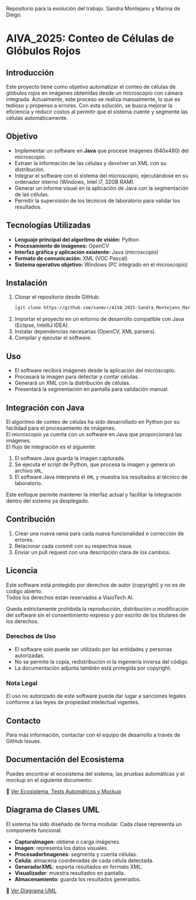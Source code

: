 Repositorio para la evolución del trabajo. Sandra Montejano y Marina de Diego.

# AIVA_2025: Conteo de Células de Glóbulos Rojos

## Introducción
Este proyecto tiene como objetivo automatizar el conteo de células de glóbulos rojos en imágenes obtenidas desde un microscopio con cámara integrada. Actualmente, este proceso se realiza manualmente, lo que es tedioso y propenso a errores. Con esta solución, se busca mejorar la eficiencia y reducir costos al permitir que el sistema cuente y segmente las células automáticamente.

## Objetivo
- Implementar un software en **Java** que procese imágenes (640x480) del microscopio.
- Extraer la información de las células y devolver un XML con su distribución.
- Integrar el software con el sistema del microscopio, ejecutándose en su ordenador interno (Windows, Intel i7, 32GB RAM).
- Generar un informe visual en la aplicación de Java con la segmentación de las células.
- Permitir la supervisión de los técnicos de laboratorio para validar los resultados.

## Tecnologías Utilizadas
- **Lenguaje principal del algoritmo de visión:** Python
- **Procesamiento de imágenes:** OpenCV
- **Interfaz gráfica y aplicación existente:** Java (microscopio)
- **Formato de comunicación:** XML (VOC Pascal)
- **Sistema operativo objetivo:** Windows (PC integrado en el microscopio)

## Instalación
1. Clonar el repositorio desde GitHub:
   ```sh
   [git clone https://github.com/sanmcr/AIVA_2025-Sandra_Montejano_Marina_de_Diego]
   ```
2. Importar el proyecto en un entorno de desarrollo compatible con Java (Eclipse, IntelliJ IDEA).
3. Instalar dependencias necesarias (OpenCV, XML parsers).
4. Compilar y ejecutar el software.

## Uso
- El software recibirá imágenes desde la aplicación del microscopio.
- Procesará la imagen para detectar y contar células.
- Generará un XML con la distribución de células.
- Presentará la segmentación en pantalla para validación manual.

## Integración con Java

El algoritmo de conteo de células ha sido desarrollado en Python por su facilidad para el procesamiento de imágenes.  
El microscopio ya cuenta con un software en Java que proporcionará las imágenes.  
El flujo de integración es el siguiente:

1. El software Java guarda la imagen capturada.
2. Se ejecuta el script de Python, que procesa la imagen y genera un archivo `XML`.
3. El software Java interpreta el `XML` y muestra los resultados al técnico de laboratorio.

Este enfoque permite mantener la interfaz actual y facilitar la integración dentro del sistema ya desplegado.

## Contribución
1. Crear una nueva rama para cada nueva funcionalidad o corrección de errores.
2. Relacionar cada commit con su respectiva issue.
3. Enviar un pull request con una descripción clara de los cambios.

## Licencia

Este software está protegido por derechos de autor (copyright) y no es de código abierto.  
Todos los derechos están reservados a  VisioTech AI.  

Queda estrictamente prohibida la reproducción, distribución o modificación del software sin el consentimiento expreso y por escrito de los titulares de los derechos.  

### Derechos de Uso
- El software solo puede ser utilizado por las entidades y personas autorizadas.  
- No se permite la copia, redistribución ni la ingeniería inversa del código.  
- La documentación adjunta también está protegida por copyright.  

### Nota Legal
El uso no autorizado de este software puede dar lugar a sanciones legales conforme a las leyes de propiedad intelectual vigentes.  


## Contacto
Para más información, contactar con el equipo de desarrollo a través de GitHub Issues.

## Documentación del Ecosistema

Puedes encontrar el ecosistema del sistema, las pruebas automáticas y el mockup en el siguiente documento:

📎 [Ver Ecosistema, Tests Automáticos y Mockup](docs/Ecosistema_Tests_Mockup.md)

## Diagrama de Clases UML

El sistema ha sido diseñado de forma modular. Cada clase representa un componente funcional:

- **CapturaImagen**: obtiene o carga imágenes.
- **Imagen**: representa los datos visuales.
- **ProcesadorImagenes**: segmenta y cuenta células.
- **Celula**: almacena coordenadas de cada célula detectada.
- **GeneradorXML**: exporta resultados en formato XML.
- **Visualizador**: muestra resultados en pantalla.
- **Almacenamiento**: guarda los resultados generados.

📎 [Ver Diagrama UML](docs/DiagramaClases.png)



